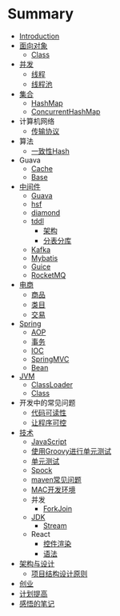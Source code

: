 # Summary

* [Introduction](README.md)
* [面向对象](面向对象.md)
    * [Class](Class.md)
* [并发](并发.md)
    * [线程](线程.md)
    * [线程池](线程池.md)
* [集合](集合.md)
    * [HashMap](HashMap.md)
    * [ConcurrentHashMap](ConcurrentHashMap.md)
* 计算机网络
    * [传输协议](传输协议.md)
* 算法
    * [一致性Hash](算法/一致性Hash.md)
* Guava
    * [Cache](Cache.md)
    * [Base](base.md)
* [中间件](中间件/中间件.md)
    * [Guava](中间件/guava.md)
    * [hsf](中间件/hsf.md)
    * [diamond](中间件/diamond.md)
    * [tddl](中间件/tddl.md)
        * [架构](架构.md)
        * [分表分库](分表分库.md)
    * [Kafka](中间件/Kafka.md)
    * [Mybatis](中间件/Mybatis.md)
    * [Guice](Guice/Guice.md)
    * [RocketMQ](中间件/RocketMQ.md)
* [电商](电商/电商.md)
    * [商品](电商/商品.md)
    * [类目](电商/类目.md)
    * [交易](交易.md)
* [Spring](Spring/README.md)
    * [AOP](Spring/AOP.md)
    * [事务](Spring/事务.md)
    * [IOC](Spring/IOC.md)
    * [SpringMVC](Spring/SpringMVC.md)
    * [Bean](Spring/Bean.md)
* [JVM](JVM/README.md)
    * [ClassLoader](JVM/ClassLoader.md)
    * [Class](JVM/Class.md)
* 开发中的常见问题
    * [代码可读性](开发中常见问题/代码可读性.md)
    * [让程序可控](开发中常见问题/让程序可控.md)
* [技术](技术/技术.md)
    * [JavaScript](javascript.md)
    * [使用Groovy进行单元测试](技术/使用Groovy进行单元测试.md)
    * [单元测试](技术/单元测试.md)
    * [Spock](技术/Spock.md)
    * [maven常见问题](技术/maven常见问题.md)
    * [MAC开发环境](技术/MAC开发环境.md)
    * 并发
        * [ForkJoin](技术/并发/ForkJoin.md)
    * [JDK](技术/jdk.md)
        * [Stream](技术/JDK/Stream.md)
    * React
        * [控件渲染](技术/React/控件渲染.md)
        * [语法](技术/React/语法.md)
* [架构与设计](架构与设计.md)
    * [项目结构设计原则](架构与设计/项目结构设计原则.md)
* [创业](创业.md)
* [计划提高](计划提高.md)
* [感悟的笔记](感悟的笔记.md)

